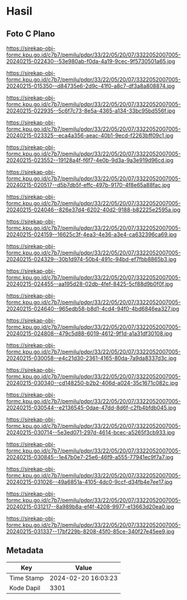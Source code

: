 # Hasil

## Foto C Plano

https://sirekap-obj-formc.kpu.go.id/c7b7/pemilu/pdpr/33/22/05/20/07/3322052007005-20240215-022430--53e980ab-f0da-4a19-9cec-9f5730501a65.jpg

https://sirekap-obj-formc.kpu.go.id/c7b7/pemilu/pdpr/33/22/05/20/07/3322052007005-20240215-015350--d84735e6-2d9c-41f0-a8c7-df3a8a808874.jpg

https://sirekap-obj-formc.kpu.go.id/c7b7/pemilu/pdpr/33/22/05/20/07/3322052007005-20240215-022935--5c6f7c73-8e5a-4365-a134-33bc95bd556f.jpg

https://sirekap-obj-formc.kpu.go.id/c7b7/pemilu/pdpr/33/22/05/20/07/3322052007005-20240215-023325--eca4a356-aeac-40b1-9ecd-f2263bff09c1.jpg

https://sirekap-obj-formc.kpu.go.id/c7b7/pemilu/pdpr/33/22/05/20/07/3322052007005-20240215-023552--19128a4f-f6f7-4e0b-9d3a-9a3e919d96cd.jpg

https://sirekap-obj-formc.kpu.go.id/c7b7/pemilu/pdpr/33/22/05/20/07/3322052007005-20240215-020517--d5b7db5f-effc-497b-9170-4f8e65a88fac.jpg

https://sirekap-obj-formc.kpu.go.id/c7b7/pemilu/pdpr/33/22/05/20/07/3322052007005-20240215-024046--826e37d4-6202-40d2-9188-b82225e2595a.jpg

https://sirekap-obj-formc.kpu.go.id/c7b7/pemilu/pdpr/33/22/05/20/07/3322052007005-20240215-024159--16625c3f-4ea3-4e36-a3e4-ca632396ca69.jpg

https://sirekap-obj-formc.kpu.go.id/c7b7/pemilu/pdpr/33/22/05/20/07/3322052007005-20240215-024329--30b1d974-50b4-491c-94bd-ef7fbb8865b3.jpg

https://sirekap-obj-formc.kpu.go.id/c7b7/pemilu/pdpr/33/22/05/20/07/3322052007005-20240215-024455--aa195d28-02db-4fef-8425-5cf88d9b0f0f.jpg

https://sirekap-obj-formc.kpu.go.id/c7b7/pemilu/pdpr/33/22/05/20/07/3322052007005-20240215-024640--965edb58-b8d1-4cd4-94f0-4bd6846ea327.jpg

https://sirekap-obj-formc.kpu.go.id/c7b7/pemilu/pdpr/33/22/05/20/07/3322052007005-20240215-024808--479c5d88-6019-4612-9f1d-a1a31df30108.jpg

https://sirekap-obj-formc.kpu.go.id/c7b7/pemilu/pdpr/33/22/05/20/07/3322052007005-20240215-030058--e4c21d30-2361-4165-80da-7a9da8337d3c.jpg

https://sirekap-obj-formc.kpu.go.id/c7b7/pemilu/pdpr/33/22/05/20/07/3322052007005-20240215-030340--cd148250-b2b2-406d-a024-35c1671c082c.jpg

https://sirekap-obj-formc.kpu.go.id/c7b7/pemilu/pdpr/33/22/05/20/07/3322052007005-20240215-030544--e2136545-0dae-47dd-8d6f-c2fb4bfdb045.jpg

https://sirekap-obj-formc.kpu.go.id/c7b7/pemilu/pdpr/33/22/05/20/07/3322052007005-20240215-030714--5e3ed071-297d-4614-bcec-a5265f3cb933.jpg

https://sirekap-obj-formc.kpu.go.id/c7b7/pemilu/pdpr/33/22/05/20/07/3322052007005-20240215-030845--1e47b0e7-25e6-46f9-a555-77941ec9f7a7.jpg

https://sirekap-obj-formc.kpu.go.id/c7b7/pemilu/pdpr/33/22/05/20/07/3322052007005-20240215-031026--49a6851a-4105-4dc0-9ccf-d34fb4e7ee17.jpg

https://sirekap-obj-formc.kpu.go.id/c7b7/pemilu/pdpr/33/22/05/20/07/3322052007005-20240215-031217--8a989b8a-ef4f-4208-9977-e13663d20ea0.jpg

https://sirekap-obj-formc.kpu.go.id/c7b7/pemilu/pdpr/33/22/05/20/07/3322052007005-20240215-031337--17bf229b-8208-45f0-85ce-340f27e45ee9.jpg


## Metadata

| Key        | Value               |
| ---------- | ------------------- |
| Time Stamp | 2024-02-20 16:03:23 |
| Kode Dapil | 3301                |



